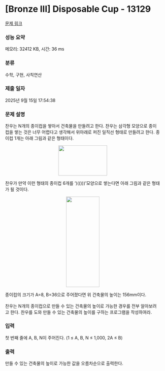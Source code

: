 # [Bronze III] Disposable Cup - 13129 

[문제 링크](https://www.acmicpc.net/problem/13129) 

### 성능 요약

메모리: 32412 KB, 시간: 36 ms

### 분류

수학, 구현, 사칙연산

### 제출 일자

2025년 9월 15일 17:54:38

### 문제 설명

<p>찬우는 N개의 종이컵을 쌓아서 건축물을 만들려고 한다. 찬우는 삼각형 모양으로 종이컵을 쌓는 것은 너무 어렵다고 생각해서 위아래로 퍼진 일직선 형태로 만들려고 한다. 종이컵 1개는 아래 그림과 같은 형태이다.</p>

<p style="text-align:center"><img alt="" src="https://onlinejudgeimages.s3-ap-northeast-1.amazonaws.com/problem/13129/DC_onecup.png" style="height:98px; width:158px"></p>

<p>찬우가 만약 이런 형태의 종이컵 6개를 ‘)(()))’모양으로 쌓는다면 아래 그림과 같은 형태가 될 것이다.</p>

<p style="text-align:center"><img alt="" src="https://onlinejudgeimages.s3-ap-northeast-1.amazonaws.com/problem/13129/DC_sixcup.png" style="height:294px; width:108px"></p>

<p>종이컵의 크기가 A=8, B=36으로 주어졌다면 위 건축물의 높이<span style="line-height:1.6em">는 156mm이다.</span></p>

<p>찬우는 N개의 종이컵으로 만들 수 있는 건축물의 높이로 가능한 경우를 전부 알아보려고 한다. 찬우를 도와 만들 수 있는 건축물의 높이를 구하는 프로그램을 작성하여라.</p>

### 입력 

 <p>첫 번째 줄에 A, B, N이 주어진다. (1 ≤ A, B, N ≤ 1,000, 2A ≤ B)</p>

### 출력 

 <p>만들 수 있는 건축물의 높이로 가능한 값을 오름차순으로 출력한다.</p>

